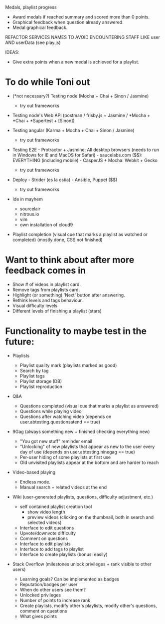 
Medals, playlist progress
- Award medals if reached summary and scored more than 0 points.
- Graphical feedback when question already answered.
- Medal graphical feedback.

REFACTOR SERVICES NAMES TO AVOID ENCOUNTERING STAFF LIKE user AND userData (see play.js)

IDEAS:
- Give extra points when a new medal is achieved for a playlist.


# To do while Toni out

- (*not necessary?) Testing node (Mocha + Chai + Sinon / Jasmine)
    - try out frameworks
- Testing node's Web API (postman / frisby.js + Jasmine / *Mocha + *Chai + *Supertest + [Sinon])
- Testing angular (Karma + Mocha + Chai + Sinon / Jasmine)
    - try out frameworks
- Testing E2E
        - Protractor + Jasmine: All desktop browsers (needs to run in Windows for IE and MacOS for Safari)
        - saucelabs.com ($$): EVERYTHING (including mobile)
        - CasperJS + Mocha: Webkit + Gecko
    - try out frameworks
- Deploy
        - Strider (es la ostia)
        - Ansible, Puppet ($$)
    - try out frameworks
- Ide in mayhem
    - sourcelair
    - nitrous.io
    - vim
    - own installation of cloud9

- Playlist completion (visual cue that marks a playlist as watched or completed) (mostly done, CSS not finished)


# Want to think about after more feedback comes in

- Show # of videos in playlist card.
- Remove tags from playlists card.
- Highlight (or something) 'Next' button after answering.
- Rethink levels and tags behaviour.
- Visual difficulty levels
- Different levels of finishing a playlist (stars)


# Functionality to maybe test in the future:

- Playlists
    - Playlist quality mark (playlists marked as good)
    * Search by tag
    * Playlist tags
    * Playlist storage (DB)
    * Playlist reproduction

- Q&A
    * Questions completed (visual cue that marks a playlist as answered)
    * Questions while playing video
    * Questions after watching video (depends on user.abtesting.questionsatend == true)

- 9Gag (always something new + finished checking everything new)
    - "You got new stuff" reminder email
    * "Unlocking" of new playlists that appear as new to the user every day of use (depends on user.abtesting.ninegag == true)
    * Per-user hiding of some playlists at first use
    * Old unvisited playlists appear at the bottom and are harder to reach

- Video-based playing
    - Endless mode.
    - Manual search + related videos at the end

- Wiki (user-generated playlists, questions, difficulty adjustment, etc.)
    - self contained playlist creation tool
        - show video length
        - preview videos (clicking on the thumbnail, both in search and selected videos)
    - Interface to edit questions
    - Upvote/downvote difficulty
    - Comment on questions
    * Interface to edit playlists
    * Interface to add tags to playlist
    * Interface to create playlists (bonus: easily)

- Stack Overflow (milestones unlock privileges + rank visible to other users)
    - Learning goals? Can be implemented as badges
    - Reputation/badges per user
    - When do other users see them?
    - Unlocked privileges
    - Number of points to increase rank
    - Create playlists, modify other's playlists, modify other's questions, comment on questions
    - What gives points